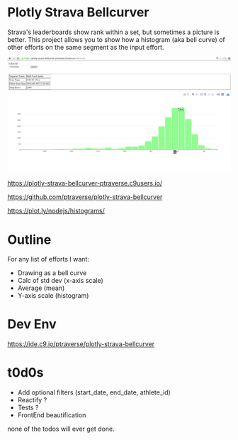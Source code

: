 Plotly Strava Bellcurver
========================

Strava's leaderboards show rank within a set, but sometimes a picture is better. This project allows you to show how a histogram (aka bell curve) of other efforts on the same segment as the input effort.

<img src="client/img/stravabellcurve2.png" />

https://plotly-strava-bellcurver-ptraverse.c9users.io/

https://github.com/ptraverse/plotly-strava-bellcurver

https://plot.ly/nodejs/histograms/

# Outline

For any list of efforts I want:

* Drawing as a bell curve
* Calc of std dev (x-axis scale)
* Average (mean)
* Y-axis scale (histogram)

# Dev Env

https://ide.c9.io/ptraverse/plotly-strava-bellcurver

# t0d0s

* Add optional filters (start_date, end_date, athlete_id)
* Reactify ?
* Tests ?
* FrontEnd beautification

none of the todos will ever get done.